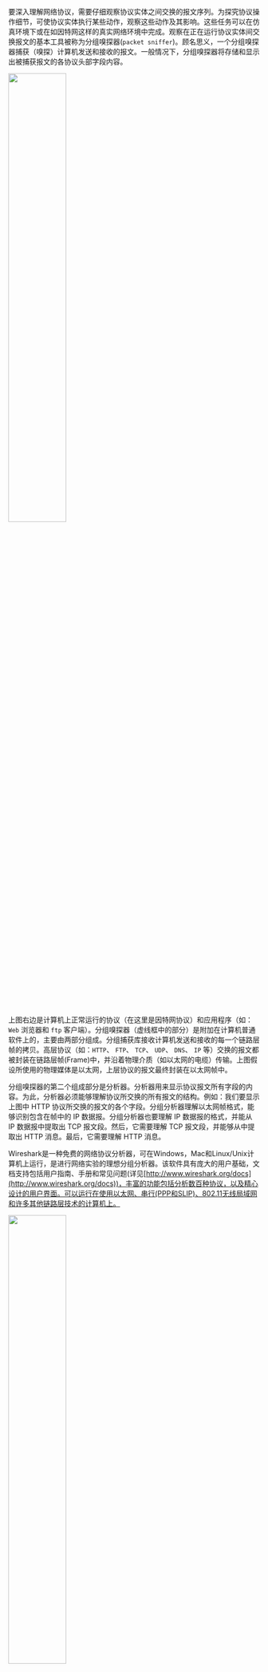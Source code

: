 要深入理解网络协议，需要仔细观察协议实体之间交换的报文序列。为探究协议操作细节，可使协议实体执行某些动作，观察这些动作及其影响。这些任务可以在仿真环境下或在如因特网这样的真实网络环境中完成。观察在正在运行协议实体间交换报文的基本工具被称为分组嗅探器(`packet sniffer`)。顾名思义，一个分组嗅探器捕获（嗅探）计算机发送和接收的报文。一般情况下，分组嗅探器将存储和显示出被捕获报文的各协议头部字段内容。

<img src ="https://img-blog.csdnimg.cn/b0f29d3943f24016b9840dc185696a73.png#pic_center" width = 48%>

上图右边是计算机上正常运行的协议（在这里是因特网协议）和应用程序（如：`Web` 浏览器和 `ftp` 客户端）。分组嗅探器（虚线框中的部分）是附加在计算机普通软件上的，主要由两部分组成。分组捕获库接收计算机发送和接收的每一个链路层帧的拷贝。高层协议（如：`HTTP`、 `FTP`、 `TCP`、 `UDP`、 `DNS`、 `IP` 等）交换的报文都被封装在链路层帧(Frame)中，并沿着物理介质（如以太网的电缆）传输。上图假设所使用的物理媒体是以太网，上层协议的报文最终封装在以太网帧中。

分组嗅探器的第二个组成部分是分析器。分析器用来显示协议报文所有字段的内容。为此，分析器必须能够理解协议所交换的所有报文的结构。例如：我们要显示上图中 HTTP 协议所交换的报文的各个字段。分组分析器理解以太网帧格式，能够识别包含在帧中的 IP 数据报。分组分析器也要理解 IP 数据报的格式，并能从 IP 数据报中提取出 TCP 报文段。然后，它需要理解 TCP 报文段，并能够从中提取出 HTTP 消息。最后，它需要理解 HTTP 消息。

Wireshark是一种免费的网络协议分析器，可在Windows，Mac和Linux/Unix计算机上运行，是进行网络实验的理想分组分析器。该软件具有庞大的用户基础，文档支持包括用户指南、手册和常见问题(详见[http://www.wireshark.org/docs](http://www.wireshark.org/docs))，丰富的功能包括分析数百种协议，以及精心设计的用户界面。可以运行在使用以太网、串行(PPP和SLIP)、802.11无线局域网和许多其他链路层技术的计算机上。

<img src ="https://img-blog.csdnimg.cn/a4c4e36f841b48d5bf9f465dcee0b384.png#pic_center" width = 48%>


wireshark是非常流行的网络封包分析软件，功能十分强大。可以截取各种网络封包，显示网络封包的详细信息。使用wireshark的人必须了解网络协议，否则就看不懂wireshark了。
为了安全考虑，wireshark只能查看封包，而不能修改封包的内容，或者发送封包。

wireshark能获取HTTP，也能获取HTTPS，但是不能解密HTTPS，所以wireshark看不懂HTTPS中的内容，总结，如果是处理HTTP,HTTPS 还是用Fiddler, 其他协议比如TCP,UDP 就用wireshark。

## 1 下载并安装Wireshark软件

WireShark 是一种可以运行在 Windows，UNIX，Linux 等操作系统上的分组分析器。运行Wireshark，需要有一台支持Wireshark和libpcap或WinPCap分组捕获库的计算机。安装Wireshark时，如果操作系统中未安装libpcap软件，它将会自动安装。支持的操作系统和下载站点的列表，请访问[http://www.wireshark.org/download.html](http://www.wireshark.org/download.html。按照系统版本选择下载，下载完成后，按照软件提示一路Next安装。

**温馨提示：** 当您在安装或运行Wireshark时遇到问题时，可以查看Wireshark FAQ，它包含一些有用的提示和信息。如果你是Win10系统，安装完成后，选择抓包但是不显示网卡，下载win10pcap兼容性安装包。下载路径：[下载路径：win10pcap兼容性安装包](http://www.win10pcap.org/download/)


## 2 Wireshark 开始抓包示例

1、双击桌面上的图标，可启动Wireshark。启动后的用户界面如下图所示，中间列表部分列出了所有网络接口。

<img src ="https://img-blog.csdnimg.cn/e79b2d981cc94fd5b52002bc30935bc1.png#pic_center" width = 48%>

2、选择菜单栏上捕获 -> 选项，勾选WLAN网卡（这里需要根据各自电脑网卡使用情况选择，简单的办法可以看使用的IP对应的网卡）。点击Start。启动抓包。

<img src ="https://img-blog.csdnimg.cn/cc57c547d9c24ba2b9e88544ed79f192.png#pic_center" width = 48%>

3、wireshark启动后，wireshark处于抓包状态中。

<img src ="https://img-blog.csdnimg.cn/d331cdba36ed4d61a302b1284d91ac57.png#pic_center" width = 48%>


4、执行需要抓包的操作，如在cmd窗口下执行`ping www.baidu.com`。


5、抓取分组操作

<p>A.单击中间网络接口列表中，某一网络接口如<code>eth0</code>，选中网络接口，通过菜单“捕获”-“开始”或工具栏中的<img src="https://data.educoder.net/api/attachments/448948" width=4% alt=""> 按钮，开始捕获选定接口中的网络分组；
B．也可以双击中间网络接口列表中，某一网络接口如<code>eth0</code>，可以开始抓取分组；
C．通过菜单“捕获”-“停止”或工具栏中的按钮<img src="https://data.educoder.net/api/attachments/448957" width=4% alt=""> 停止抓取分组。
D．通过菜单“捕获”-“重新开始”或工具栏中的按钮<img src="https://data.educoder.net/api/attachments/448959" width=4% alt=""> 重新开始抓取。</p>


6、Wireshark窗口功能

**A．命令菜单和工具栏**

命令菜单位于窗口的最顶部，是标准的下拉式菜单。最常用菜单命令有两个： 文件、 捕获。 文件 菜单允许你保存捕获的分组数据，或打开一个已被保存的捕获分组数据文件，或退出 WireShark 程序。 捕获 菜单允许你开始捕获分组。
工具栏位于命令菜单的下方，提供常用功能的快捷方式。如<img src="https://data.educoder.net/api/attachments/448948" width=4% alt="">：开始捕获、<img src="https://data.educoder.net/api/attachments/448957" width=4% alt="">：停止捕获、<img src="https://data.educoder.net/api/attachments/448959" width=4% alt="">：重新抓取分组。

**B．显示过滤规则**

在该字段中，可以填写协议的名称或其他信息，根据此内容可以对分组列表窗口中的分组进行过滤。

**C．捕获分组列表**

按行显示已被捕获的分组内容，其中包括： WireShark 赋予的分组序号、捕获时间、分组的源地址和目的地址、协议类型、分组中所包含的协议说明信息。单击某一列的列名，可以使分组按指定列进行排序。 在该列表中，所显示的协议类型是发送或接收分组的最高层协议的类型。

**D．分组头部明细**

显示捕获分组列表窗口中被选中分组的头部详细信息。包括：与以太网帧有关的信息，与包含在该分组中的 IP 数据报有关的信息。
单击以太网帧或 IP 数据报所在行左边的向右或向下的箭头可以展开或最小化相关信息。如果利用 TCP 或 UDP 承载分组， WireShark 也会显示 TCP 或 UDP 协议头部信息。分组最高层协议的头部字段也会显示在此窗口中。

**E．分组内容窗口**

以 ASCII 码和十六进制两种格式显示被捕获帧的完整内容。



7、通常，分组列表窗口中会显示许多类型的分组。即使仅仅是下载了一个网页，但是还有许多其他协议在您的计算机上运行，只是用户所看不见。可以在中间过滤窗口中输入过滤的分组协议如http， 选择应用按钮，就可以只让HTTP分组消息显示在分组列表窗口。

<img src ="https://img-blog.csdnimg.cn/7674ad7b8e37462e8eea4f067dbcc967.png#pic_center" width = 36%>

8、操作完成后相关数据包就抓取到了。为避免其他无用的数据包影响分析，可以通过在过滤栏设置过滤条件进行数据包列表过滤，获取结果如下。说明：`ip.addr == 119.75.217.26 and icmp` 表示只显示ICPM协议且源主机IP或者目的主机IP为`119.75.217.26`的数据包。说明：协议名称icmp要小写。

<img src ="https://img-blog.csdnimg.cn/58094292b1334792882516ef75701ef0.png#pic_center" width = 36%>


## 3 Wireshakr抓包界面介绍

<img src ="https://img-blog.csdnimg.cn/9cc295b4770346238e6cefa899e930e9.png#pic_center" width = 36%>

说明：数据包列表区中不同的协议使用了不同的颜色区分。协议颜色标识定位在菜单栏 视图(View) --> 着色规则(Coloring Rules)。如下所示

<img src ="https://img-blog.csdnimg.cn/db580cb181a048088b067119bc061c6a.png#pic_center" width = 36%>

1. 显示过滤器(Display Filter)，用于设置过滤条件进行数据包列表过滤。菜单路径：分析(Analyze) --> 显示过滤器(Display Filters)。

<img src ="https://img-blog.csdnimg.cn/428c5a6e8a0945308232ca5773128910.png#pic_center" width = 36%>

2. 数据包列表(Packet List Pane)， 显示捕获到的数据包，每个数据包包含编号，时间戳，源地址，目标地址，协议，长度，以及数据包信息。 不同协议的数据包使用了不同的颜色区分显示。

Time:时间；Source:发送主机IP地址；Destination: 接收主机IP地址；Protocol：分组协议；Length：分组长度；Info：分组内容

<img src ="https://img-blog.csdnimg.cn/7241b8ab380e44678c48363ee49e3227.png#pic_center" width = 36%>

3. 数据包详细信息(Packet Details Pane), 在数据包列表中选择指定数据包，在数据包详细信息中会显示数据包的所有详细信息内容。数据包详细信息面板是最重要的，用来查看协议中的每一个字段。各行信息分别为
（1）Frame:   物理层的数据帧概况
（2）Ethernet II: 数据链路层以太网帧头部信息
（3）Internet Protocol Version 4: 互联网层IP包头部信息
（4）Transmission Control Protocol:  传输层T的数据段头部信息，此处是TCP
（5）Hypertext Transfer Protocol:  应用层的信息，此处是HTTP协议

<img src ="https://img-blog.csdnimg.cn/04b7ed919b0f43a58f392c12990834d6.png#pic_center" width = 36%>

TCP包的具体内容

从下图可以看到wireshark捕获到的TCP包中的每个字段。

<img src ="https://img-blog.csdnimg.cn/a0ded99728a44306b9aa0bb130d20612.png#pic_center" width = 36%>

4. 数据包字节区(Dissector Pane)。

在分组内容窗口中，可以显示出该分组内容的16进制和ASCII两种格式的内容。鼠标指向内容窗口，可以将分组中某一字段的内容突出显示。在分组头部信息窗口中，展开选择某一头部信息时，分组内容中相应内容同步突出显示。


## 4 Wireshark过滤器设置

初学者使用wireshark时，将会得到大量的冗余数据包列表，以至于很难找到自己需要抓取的数据包部分。wireshark工具中自带了两种类型的过滤器，学会使用这两种过滤器会帮助我们在大量的数据中迅速找到我们需要的信息。

1) 抓包过滤器

捕获过滤器的菜单栏路径为Capture --> Capture Filters。用于在抓取数据包前设置。

<img src ="https://img-blog.csdnimg.cn/16d179cc091c47dc828038d7565c30b3.png#pic_center" width = 36%>

如何使用？可以在抓取数据包前设置如下。

<img src ="https://img-blog.csdnimg.cn/a07fe953c0794667b68b66a408e6bc49.png#pic_center" width = 36%>s

`ip host 60.207.246.216 and icmp` 表示只捕获主机IP为60.207.246.216的ICMP数据包。获取结果如下：

<img src ="https://img-blog.csdnimg.cn/56188bf328b34333815cac05276c7db6.png#pic_center" width = 36%>


（2）显示过滤器

显示过滤器是用于在抓取数据包后设置过滤条件进行过滤数据包。通常是在抓取数据包时设置条件相对宽泛或者没有设置导致抓取的数据包内容较多时使用显示过滤器设置条件过滤以方便分析。同样上述场景，在捕获时未设置抓包过滤规则直接通过网卡进行抓取所有数据包，如下

<img src ="https://img-blog.csdnimg.cn/b5d1753518914accba158fcb35153815.png#pic_center" width = 36%>


执行 `ping www.baidu.com` 获取的数据包列表如下

<img src ="https://img-blog.csdnimg.cn/4e9a75303cb04c49a93a6a7d4af99b39.png#pic_center" width = 36%>

观察上述获取的数据包列表，含有大量的无效数据。这时可以通过设置显示器过滤条件进行提取分析信息。`ip.addr == 14.119.104.254 and icmp`。并进行过滤。

<img src ="https://img-blog.csdnimg.cn/f2ac8c31558642dbb5b45ea019b42b67.png#pic_center" width = 36%>


上述介绍了抓包过滤器和显示过滤器的基本使用方法。在组网不复杂或者流量不大情况下，使用显示器过滤器进行抓包后处理就可以满足我们使用。下面介绍一下两者间的语法以及它们的区别。

wireshark过滤器表达式的规则

1、抓包过滤器语法和实例

抓包过滤器类型Type（host、net、port）、方向Dir（src、dst）、协议Proto（ether、ip、tcp、udp、http、icmp、ftp等）、逻辑运算符（&& 与、|| 或、！非）

(1) 协议过滤

比较简单，直接在抓包过滤框中直接输入协议名即可。

- tcp，只显示TCP协议的数据包列表
- http，只查看HTTP协议的数据包列表
- icmp，只显示ICMP协议的数据包列表

(2) IP过滤
- host 192.168.1.104
- src host 192.168.1.104
- dst host 192.168.1.104

(3) 端口过滤

- port 80
- src port 80
- dst port 80

(4) 逻辑运算符 && 与、|| 或、！非
`src host 192.168.1.104 && dst port 80` 抓取主机地址为192.168.1.80、目的端口为80的数据包
`host 192.168.1.104 || host 192.168.1.102` 抓取主机为192.168.1.104或者192.168.1.102的数据包
`!broadcast` 不抓取广播数据包

2、显示过滤器语法和实例
(1) 比较操作符
比较操作符有== 等于、！= 不等于、> 大于、< 小于、>= 大于等于、<=小于等于。

(2) 协议过滤

比较简单，直接在Filter框中直接输入协议名即可。注意：协议名称需要输入小写。
- tcp，只显示TCP协议的数据包列表
- http，只查看HTTP协议的数据包列表
- icmp，只显示ICMP协议的数据包列表

<img src ="https://img-blog.csdnimg.cn/ef029d3774e54520923c09d4ae072ef0.png#pic_center" width = 36%>

(3) ip过滤
- `ip.src ==192.168.1.104`，显示源地址为192.168.1.104的数据包列表
- `ip.dst==192.168.1.104`，显示目标地址为192.168.1.104的数据包列表
- `ip.addr == 192.168.1.104`，显示源IP地址或目标IP地址为192.168.1.104的数据包列表

<img src ="https://img-blog.csdnimg.cn/a85ae0d21a934de09dfbe73bed6d8f4f.png#pic_center" width = 36%>

(4) 端口过滤
- tcp.port ==80,  显示源主机或者目的主机端口为80的数据包列表。
- tcp.srcport == 80,  只显示TCP协议的源主机端口为80的数据包列表。
- tcp.dstport == 80，只显示TCP协议的目的主机端口为80的数据包列表。

<img src ="https://img-blog.csdnimg.cn/5c162e438b5b49549d0b84244bdbb5b3.png#pic_center" width = 36%>

(5) Http模式过滤

`http.request.method=="GET"`, 只显示HTTP GET方法的。

(6) 逻辑运算符为 and/or/not

过滤多个条件组合时，使用and/or。比如获取IP地址为192.168.1.104的ICMP数据包表达式为 `ip.addr == 14.119.104.254 and icmp`

<img src ="https://img-blog.csdnimg.cn/00ebb1437048498ea6595cc73f352417.png#pic_center" width = 36%>

(7) 按照数据包内容过滤。假设我要以IMCP层中的内容进行过滤，可以单击选中界面中的码流，在下方进行选中数据。如下

<img src ="https://img-blog.csdnimg.cn/522cfc5d168f41afb2397e5fd43d78aa.png#pic_center" width = 36%>

右键单击选中后出现如下界面

<img src ="https://img-blog.csdnimg.cn/b0577ad336514a968c603cdb2d72084c.png#pic_center" width = 36%>


选中Select后在过滤器中显示如下，后面条件表达式就需要自己填写。如下我想过滤出data数据包中包含"abcd"内容的数据流。包含的关键词是contains 后面跟上内容。

<img src ="https://img-blog.csdnimg.cn/04fc32bbc68f462489a8ada178cfae40.png#pic_center" width = 36%>


调整数据包列表中时间戳显示格式。调整方法为View -->Time Display Format --> Date and Time of Day。调整后格式如下：

<img src ="https://img-blog.csdnimg.cn/a6d8368445cd4cc0a3a97d15b98979b3.png#pic_center" width = 36%>


____

## 参考
- wireshark 基本使用：[https://www.educoder.net/shixuns/5kuyi2hn/challenges](https://www.educoder.net/shixuns/5kuyi2hn/challenges)
- wireshark抓包新手使用教程：[https://www.cnblogs.com/linyfeng/p/9496126.html](https://www.cnblogs.com/linyfeng/p/9496126.html)
- 《计算机网络－自顶向下方法》笔记：[https://github.com/moranzcw/Computer-Networking-A-Top-Down-Approach-NOTES](https://github.com/moranzcw/Computer-Networking-A-Top-Down-Approach-NOTES)